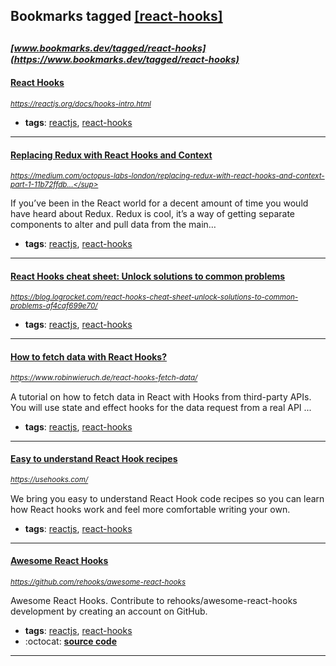 ## Bookmarks tagged [[react-hooks]](https://www.bookmarks.dev?q=[react-hooks])

_<sup><sup>[www.bookmarks.dev/tagged/react-hooks](https://www.bookmarks.dev/tagged/react-hooks)</sup></sup>_
---
#### [React Hooks](https://reactjs.org/docs/hooks-intro.html)
_<sup>https://reactjs.org/docs/hooks-intro.html</sup>_

* **tags**: [reactjs](../tagged/reactjs.md), [react-hooks](../tagged/react-hooks.md)
---
#### [Replacing Redux with React Hooks and Context](https://medium.com/octopus-labs-london/replacing-redux-with-react-hooks-and-context-part-1-11b72ffdb533)
_<sup>https://medium.com/octopus-labs-london/replacing-redux-with-react-hooks-and-context-part-1-11b72ffdb...</sup>_

If you’ve been in the React world for a decent amount of time you would have heard about Redux. Redux is cool, it’s a way of getting separate components to alter and pull data from the main…
* **tags**: [reactjs](../tagged/reactjs.md), [react-hooks](../tagged/react-hooks.md)
---
#### [React Hooks cheat sheet: Unlock solutions to common problems](https://blog.logrocket.com/react-hooks-cheat-sheet-unlock-solutions-to-common-problems-af4caf699e70/)
_<sup>https://blog.logrocket.com/react-hooks-cheat-sheet-unlock-solutions-to-common-problems-af4caf699e70/</sup>_

* **tags**: [reactjs](../tagged/reactjs.md), [react-hooks](../tagged/react-hooks.md)
---
#### [How to fetch data with React Hooks?](https://www.robinwieruch.de/react-hooks-fetch-data/)
_<sup>https://www.robinwieruch.de/react-hooks-fetch-data/</sup>_

A tutorial on how to fetch data in React with Hooks from third-party APIs. You will use state and effect hooks for the data request from a real API ...
* **tags**: [reactjs](../tagged/reactjs.md), [react-hooks](../tagged/react-hooks.md)
---
#### [Easy to understand React Hook recipes](https://usehooks.com/)
_<sup>https://usehooks.com/</sup>_

We bring you easy to understand React Hook code recipes so you can learn how React hooks work and feel more comfortable writing your own.
* **tags**: [reactjs](../tagged/reactjs.md), [react-hooks](../tagged/react-hooks.md)
---
#### [Awesome React Hooks](https://github.com/rehooks/awesome-react-hooks)
_<sup>https://github.com/rehooks/awesome-react-hooks</sup>_

Awesome React Hooks. Contribute to rehooks/awesome-react-hooks development by creating an account on GitHub.
* **tags**: [reactjs](../tagged/reactjs.md), [react-hooks](../tagged/react-hooks.md)
* :octocat: **[source code](https://github.com/rehooks/awesome-react-hooks)**
---
